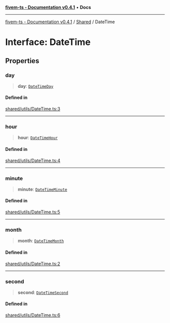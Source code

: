 [**fivem-ts - Documentation v0.4.1**](../../../README.md) • **Docs**

***

[fivem-ts - Documentation v0.4.1](../../../README.md) / [Shared](../README.md) / DateTime

# Interface: DateTime

## Properties

### day

> **day**: [`DateTimeDay`](../type-aliases/DateTimeDay.md)

#### Defined in

[shared/utils/DateTime.ts:3](https://github.com/Purpose-Dev/fivem-ts/blob/main/src/shared/utils/DateTime.ts#L3)

***

### hour

> **hour**: [`DateTimeHour`](../type-aliases/DateTimeHour.md)

#### Defined in

[shared/utils/DateTime.ts:4](https://github.com/Purpose-Dev/fivem-ts/blob/main/src/shared/utils/DateTime.ts#L4)

***

### minute

> **minute**: [`DateTimeMinute`](../type-aliases/DateTimeMinute.md)

#### Defined in

[shared/utils/DateTime.ts:5](https://github.com/Purpose-Dev/fivem-ts/blob/main/src/shared/utils/DateTime.ts#L5)

***

### month

> **month**: [`DateTimeMonth`](../type-aliases/DateTimeMonth.md)

#### Defined in

[shared/utils/DateTime.ts:2](https://github.com/Purpose-Dev/fivem-ts/blob/main/src/shared/utils/DateTime.ts#L2)

***

### second

> **second**: [`DateTimeSecond`](../type-aliases/DateTimeSecond.md)

#### Defined in

[shared/utils/DateTime.ts:6](https://github.com/Purpose-Dev/fivem-ts/blob/main/src/shared/utils/DateTime.ts#L6)
